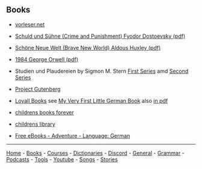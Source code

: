 ## Books

- [vorleser.net](https://www.vorleser.net/e-books.html)

- [Schuld und Sühne (Crime and Punishment) Fyodor Dostoevsky (pdf)](https://www.lernhelfer.de/sites/default/files/lexicon/pdf/BWS-DEU2-0042-10.pdf)

- [Schöne Neue Welt (Brave New World) Aldous Huxley (pdf)](https://www.fischerverlage.de/media/fs/308/LP_978-3-596-95015-7.pdf)

- [1984  George Orwell (pdf)](https://politik.brunner-architekt.ch/wp-content/uploads/orwell_george_1984.pdf)

- Studien und Plaudereien by Sigmon M. Stern [First Series](http://www.gutenberg.org/ebooks/22160) amd [Second Series](http://www.gutenberg.org/ebooks/35797)

- [Project Gutenberg](http://www.gutenberg.org/browse/languages/de)

- [Loyall Books](http://www.loyalbooks.com/language/German?type=all) see [My Very First Little German Book](http://www.loyalbooks.com/book/My-Very-First-Little-German-Book) also [in pdf](http://memory.loc.gov/service/rbc/rbc0001/2003/2003juv17556/2003juv17556.pdf)

- [childrens books forever](http://www.childrensbooksforever.com/childrenpages/German1.html)

- [childrens library](http://www.childrenslibrary.org/icdl/SimpleSearchCategory?ids=&pnum=1&cnum=1&text=&lang=English&ilangcode=en&ilang=English&langid=64)

- [Free eBooks - Adventure - Language: German](https://www.bookrix.com/books;adventure,id:62,lang:de.html)

---

[Home](README.md) -  [Books](Books.md) - [Courses](Courses.md) - [Dictionaries](Dictionaries.md) - [Discord](Discord.md) - [General](General.md) - [Grammar](Grammar.md) - [Podcasts](Podcasts.md) - [Tools](Tools.md) - [Youtube](Youtube.md) - [Songs](Songs.md) - [Stories](Stories.md)

